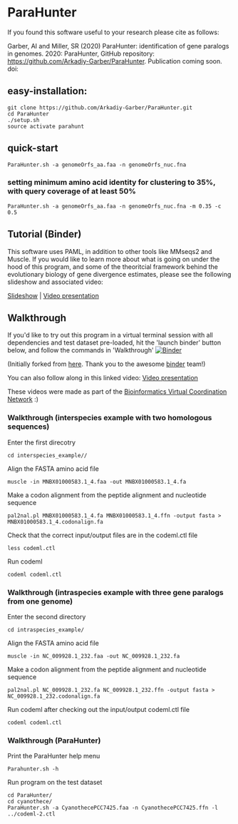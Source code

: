 # ParaHunter
If you found this software useful to your research please cite as follows:

Garber, AI and Miller, SR (2020) ParaHunter: identification of gene paralogs in genomes. 2020: ParaHunter, GitHub repository: https://github.com/Arkadiy-Garber/ParaHunter. Publication coming soon. doi: []()


## easy-installation:
  
    git clone https://github.com/Arkadiy-Garber/ParaHunter.git
    cd ParaHunter
    ./setup.sh
    source activate parahunt

## quick-start

    ParaHunter.sh -a genomeOrfs_aa.faa -n genomeOrfs_nuc.fna

### setting minimum amino acid identity for clustering to 35%, with query coverage of at least 50%

    ParaHunter.sh -a genomeOrfs_aa.faa -n genomeOrfs_nuc.fna -m 0.35 -c 0.5


## Tutorial (Binder)

This software uses PAML, in addition to other tools like MMseqs2 and Muscle. If you would like to learn more about what is going on under the hood of this program, and some of the theoritcial framework behind the evolutionary biology of gene divergence estimates, please see the following slideshow and associated video:

[Slideshow](https://github.com/biovcnet/topic-pop-gen-and-comparative-genomics/blob/master/Lesson-1/Comparative-Genomics-Lesson-1.pdf) | [Video presentation](https://www.youtube.com/watch?v=NtFuHFp0xB4)


## Walkthrough

If you'd like to try out this program in a virtual terminal session with all dependencies and test dataset pre-loaded, hit the 'launch binder' button below, and follow the commands in 'Walkthrough'
[![Binder](https://mybinder.org/badge_logo.svg)](https://gesis.mybinder.org/binder/v2/gh/biovcnet/bvcn-binder-paml/master?urlpath=lab)

(Initially forked from [here](https://github.com/binder-examples/conda). Thank you to the awesome [binder](https://mybinder.org/) team!)

You can also follow along in this linked video:
[Video presentation](https://www.youtube.com/watch?v=stjJHfQ51sA&t=1179s)


These videos were made as part of the [Bioinformatics Virtual Coordination Network](https://biovcnet.github.io/) :)

### Walkthrough (interspecies example with two homologous sequences)

Enter the first direcotry

    cd interspecies_example//

Align the FASTA amino acid file

    muscle -in MNBX01000583.1_4.faa -out MNBX01000583.1_4.fa

Make a codon alignment from the peptide alignment and nucleotide sequence

    pal2nal.pl MNBX01000583.1_4.fa MNBX01000583.1_4.ffn -output fasta > MNBX01000583.1_4.codonalign.fa

Check that the correct input/output files are in the codeml.ctl file

    less codeml.ctl

Run codeml

    codeml codeml.ctl

### Walkthrough (intraspecies example with three gene paralogs from one genome)

Enter the second directory

    cd intraspecies_example/

Align the FASTA amino acid file

    muscle -in NC_009928.1_232.faa -out NC_009928.1_232.fa

Make a codon alignment from the peptide alignment and nucleotide sequence

    pal2nal.pl NC_009928.1_232.fa NC_009928.1_232.ffn -output fasta > NC_009928.1_232.codonalign.fa

Run codeml after checking out the input/output codeml.ctl file

    codeml codeml.ctl


### Walkthrough (ParaHunter)

Print the ParaHunter help menu

    Parahunter.sh -h

Run program on the test dataset

    cd ParaHunter/
    cd cyanothece/
    ParaHunter.sh -a CyanothecePCC7425.faa -n CyanothecePCC7425.ffn -l ../codeml-2.ctl

